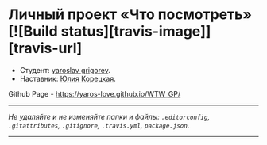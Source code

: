 # Личный проект «Что посмотреть» [![Build status][travis-image]][travis-url]

* Студент: [yaroslav grigorev](https://up.htmlacademy.ru/react/6/user/1403461).
* Наставник: [Юлия Корецкая](https://htmlacademy.ru/profile/id11886).

Github Page - https://yaros-love.github.io/WTW_GP/

---

_Не удаляйте и не изменяйте папки и файлы:_
_`.editorconfig`, `.gitattributes`, `.gitignore`, `.travis.yml`, `package.json`._

---


